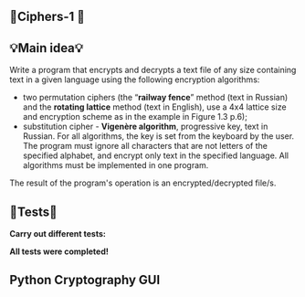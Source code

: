 ## 🧲️**Ciphers-1** 🧰️

## 💡**Main idea**💡
Write a program that encrypts and decrypts a text file of any size containing text in a given language using the following encryption algorithms:
- two permutation ciphers (the “**railway fence**” method (text in Russian) and the **rotating lattice** method (text in English), use a 4x4 lattice size and encryption scheme as in the example in Figure 1.3 p.6);
- substitution cipher - **Vigenère algorithm**, progressive key, text in Russian.
For all algorithms, the key is set from the keyboard by the user.
The program must ignore all characters that are not letters of the specified alphabet, and encrypt only text in the specified language. All algorithms must be implemented in one program.

The result of the program's operation is an encrypted/decrypted file/s.

## 🔐**Tests**🔐
**Carry out different tests:**

**All tests were completed!**
## Python Cryptography GUI